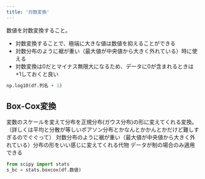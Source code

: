 ```yaml
---
title: '対数変換'
---
```


数値を対数変換すること。

- 対数変換することで、極端に大きな値は数値を抑えることができる
- 対数分布のように裾が重い（最大値が中央値から大きく外れている）時に使える
- 対数変換は0だとマイナス無限大になるため、データに0が含まれるときは+1しておくと良い

```py
np.log10(df.列名 + 1)
```

## Box-Cox変換
変数のスケールを変えて分布を正規分布(ガウス分布)の形に変えてくれる変換。
（詳しくは平均と分散が等しいポアソン分布とかなんとかかんとかだけど難しすぎるのでぐぐって）
対数分布のように裾が重い（最大値が中央値から大きく外れている）分布の形をいい感じに変えてくれる代物
データが制の場合のみ適用できる

```py
from scipy import stats
s_bc = stats.boxcox(df.数値)
```

